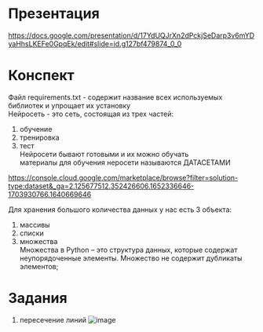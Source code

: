 # Презентация
https://docs.google.com/presentation/d/17YdUQJrXn2dPckjSeDarp3v6mYDyaHhsLKEFe0GpqEk/edit#slide=id.g127bf479874_0_0

# Конспект
Файл requirements.txt - содержит название всех используемых библиотек и упрощает их установку<br>
Нейросеть - это сеть, состоящая из трех частей:
1) обучение
2) тренировка
3) тест<br>
Нейросети бывают готовыми и их можно обучать<br>
материалы для обучения неросети называются ДАТАСЕТАМИ<br>

https://console.cloud.google.com/marketplace/browse?filter=solution-type:dataset&_ga=2.125677512.352426606.1652336646-1703930766.1640669646

Для хранения большого количества данных у нас есть 3 объекта:
1) массивы
2) списки
3) множества<br>
Множества в Python – это структура данных, которые содержат неупорядоченные элементы. Множество не содержит дубликаты элементов;

# Задания
1) пересечение линий
![image](https://user-images.githubusercontent.com/86486142/169977502-a07e1e0d-54b3-4076-a930-80cc3a9f0237.png)

